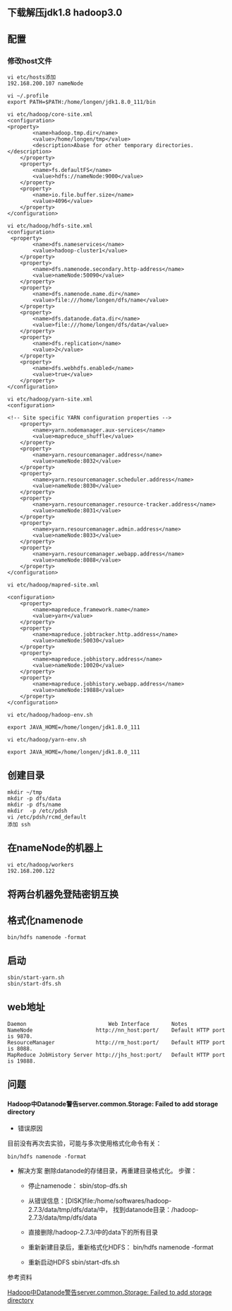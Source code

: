 ## 下载解压jdk1.8 hadoop3.0
## 配置
### 修改host文件
```   
vi etc/hosts添加
192.168.200.107 nameNode

vi ~/.profile
export PATH=$PATH:/home/longen/jdk1.8.0_111/bin

vi etc/hadoop/core-site.xml
<configuration>
<property>
        <name>hadoop.tmp.dir</name>
        <value>/home/longen/tmp</value>
        <description>Abase for other temporary directories.</description>
    </property>
    <property>
        <name>fs.defaultFS</name>
        <value>hdfs://nameNode:9000</value>
    </property>
    <property>
        <name>io.file.buffer.size</name>
        <value>4096</value>
    </property>
</configuration>

vi etc/hadoop/hdfs-site.xml
<configuration>
 <property>
        <name>dfs.nameservices</name>
        <value>hadoop-cluster1</value>
    </property>
    <property>
        <name>dfs.namenode.secondary.http-address</name>
        <value>nameNode:50090</value>
    </property>
    <property>
        <name>dfs.namenode.name.dir</name>
        <value>file:///home/longen/dfs/name</value>
    </property>
    <property>
        <name>dfs.datanode.data.dir</name>
        <value>file:///home/longen/dfs/data</value>
    </property>
    <property>
        <name>dfs.replication</name>
        <value>2</value>
    </property>
    <property>
        <name>dfs.webhdfs.enabled</name>
        <value>true</value>
    </property>
</configuration>

vi etc/hadoop/yarn-site.xml
<configuration>

<!-- Site specific YARN configuration properties -->
    <property>
        <name>yarn.nodemanager.aux-services</name>
        <value>mapreduce_shuffle</value>
    </property>
    <property>
        <name>yarn.resourcemanager.address</name>
        <value>nameNode:8032</value>
    </property>
    <property>
        <name>yarn.resourcemanager.scheduler.address</name>
        <value>nameNode:8030</value>
    </property>
    <property>
        <name>yarn.resourcemanager.resource-tracker.address</name>
        <value>nameNode:8031</value>
    </property>
    <property>
        <name>yarn.resourcemanager.admin.address</name>
        <value>nameNode:8033</value>
    </property>
    <property>
        <name>yarn.resourcemanager.webapp.address</name>
        <value>nameNode:8088</value>
    </property>
</configuration>

vi etc/hadoop/mapred-site.xml

<configuration>  
    <property>  
        <name>mapreduce.framework.name</name>  
        <value>yarn</value>  
    </property>  
    <property>  
        <name>mapreduce.jobtracker.http.address</name>  
        <value>nameNode:50030</value>  
    </property>  
    <property>  
        <name>mapreduce.jobhistory.address</name>  
        <value>nameNode:10020</value>  
    </property>  
    <property>  
        <name>mapreduce.jobhistory.webapp.address</name>  
        <value>nameNode:19888</value>  
    </property>  
</configuration> 

vi etc/hadoop/hadoop-env.sh

export JAVA_HOME=/home/longen/jdk1.8.0_111

vi etc/hadoop/yarn-env.sh

export JAVA_HOME=/home/longen/jdk1.8.0_111

```
## 创建目录

```
mkdir ~/tmp
mkdir -p dfs/data
mkdir -p dfs/name
mkdir  -p /etc/pdsh
vi /etc/pdsh/rcmd_default
添加 ssh
```

## 在nameNode的机器上

```
vi etc/hadoop/workers
192.168.200.122

```

## 将两台机器免登陆密钥互换

## 格式化namenode

    bin/hdfs namenode -format

## 启动

    sbin/start-yarn.sh
    sbin/start-dfs.sh

## web地址
        
    Daemon      	                Web Interface   	Notes
    NameNode	                http://nn_host:port/	Default HTTP port is 9870.
    ResourceManager         	http://rm_host:port/	Default HTTP port is 8088.
    MapReduce JobHistory Server	http://jhs_host:port/	Default HTTP port is 19888.
    
## 问题

#### Hadoop中Datanode警告server.common.Storage: Failed to add storage directory 
- 错误原因

目前没有再次去实验，可能与多次使用格式化命令有关：

    bin/hdfs namenode -format
- 解决方案
删除datanode的存储目录，再重建目录格式化。
步骤：
  - 停止namenode：
	sbin/stop-dfs.sh
  - 从错误信息：[DISK]file:/home/softwares/hadoop-2.7.3/data/tmp/dfs/data/中，
找到datanode目录：/hadoop-2.7.3/data/tmp/dfs/data

  - 直接删除/hadoop-2.7.3/中的data下的所有目录

  - 重新新建目录后，重新格式化HDFS：
	bin/hdfs namenode -format

  - 重新启动HDFS
	sbin/start-dfs.sh


参考资料

[Hadoop中Datanode警告server.common.Storage: Failed to add storage directory](http://blog.csdn.net/Magggggic/article/details/52503502)


[comment]: <tags> (hadoop)
[comment]: <description> (hadoop集群搭建)
[comment]: <title> (hadoop搭建)
[comment]: <author> (夏洛之枫)